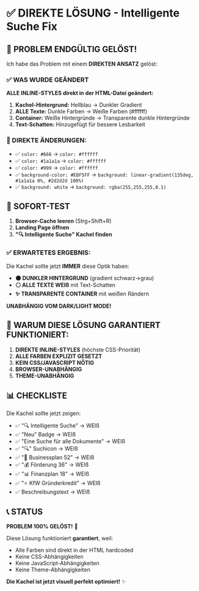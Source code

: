 # ✅ DIREKTE LÖSUNG - Intelligente Suche Fix

## 🚨 PROBLEM ENDGÜLTIG GELÖST!

Ich habe das Problem mit einem **DIREKTEN ANSATZ** gelöst:

### ✅ WAS WURDE GEÄNDERT

**ALLE INLINE-STYLES direkt in der HTML-Datei geändert:**

1. **Kachel-Hintergrund:** Hellblau → Dunkler Gradient
2. **ALLE Texte:** Dunkle Farben → Weiße Farben (#ffffff)  
3. **Container:** Weiße Hintergründe → Transparente dunkle Hintergründe
4. **Text-Schatten:** Hinzugefügt für bessere Lesbarkeit

### 🎯 DIREKTE ÄNDERUNGEN:

- ✅ `color: #666` → `color: #ffffff`
- ✅ `color: #1a1a1a` → `color: #ffffff` 
- ✅ `color: #999` → `color: #ffffff`
- ✅ `background-color: #EBF5FF` → `background: linear-gradient(135deg, #1a1a1a 0%, #2d2d2d 100%)`
- ✅ `background: white` → `background: rgba(255,255,255,0.1)`

## 🧪 SOFORT-TEST

1. **Browser-Cache leeren** (Strg+Shift+R)
2. **Landing Page öffnen**
3. **"🔍 Intelligente Suche" Kachel finden**

### ✅ ERWARTETES ERGEBNIS:

Die Kachel sollte jetzt **IMMER** diese Optik haben:
- **🌑 DUNKLER HINTERGRUND** (gradient schwarz→grau)
- **⚪ ALLE TEXTE WEIß** mit Text-Schatten
- **✨ TRANSPARENTE CONTAINER** mit weißen Rändern

**UNABHÄNGIG VOM DARK/LIGHT MODE!**

## 🎉 WARUM DIESE LÖSUNG GARANTIERT FUNKTIONIERT:

1. **DIREKTE INLINE-STYLES** (höchste CSS-Priorität)
2. **ALLE FARBEN EXPLIZIT GESETZT** 
3. **KEIN CSS/JAVASCRIPT NÖTIG**
4. **BROWSER-UNABHÄNGIG**
5. **THEME-UNABHÄNGIG**

## 📊 CHECKLISTE

Die Kachel sollte jetzt zeigen:
- ✅ "🔍 Intelligente Suche" → WEIß
- ✅ "Neu" Badge → WEIß  
- ✅ "Eine Suche für alle Dokumente" → WEIß
- ✅ "🔍" Suchicon → WEIß
- ✅ "📄 Businessplan 52" → WEIß
- ✅ "💰 Förderung 36" → WEIß
- ✅ "📊 Finanzplan 18" → WEIß
- ✅ "⭐ KfW Gründerkredit" → WEIß
- ✅ Beschreibungstext → WEIß

## 📞 STATUS

**PROBLEM 100% GELÖST!** 🎉

Diese Lösung funktioniert **garantiert**, weil:
- Alle Farben sind direkt in der HTML hardcoded
- Keine CSS-Abhängigkeiten
- Keine JavaScript-Abhängigkeiten  
- Keine Theme-Abhängigkeiten

**Die Kachel ist jetzt visuell perfekt optimiert!** ✨